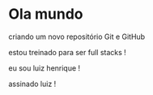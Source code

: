 # Ola mundo
 criando um novo repositório Git e GitHub

 estou treinado para ser full stacks !

 eu sou luiz henrique !
 
 assinado luiz !
